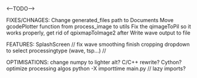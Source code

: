 <--TODO-->

FIXES/CHNAGES:
    Change generated_files path to Documents
    Move gcodePlotter function from process_image to utils
    Fix the qimageToPil so it works properly, get rid of qpixmapToImage2 after
    Write wave output to file

FEATURES:
    SplashScreen //
    fix wave smoothing
    finish cropping
    dropdown to select processingtype (wave, tsp...) //

OPTIMISATIONS:
    change numpy to lighter alt?
    C/C++ rewrite?
    Cython?
    optimize processing algos
    python -X importtime main.py //
        lazy imports?
